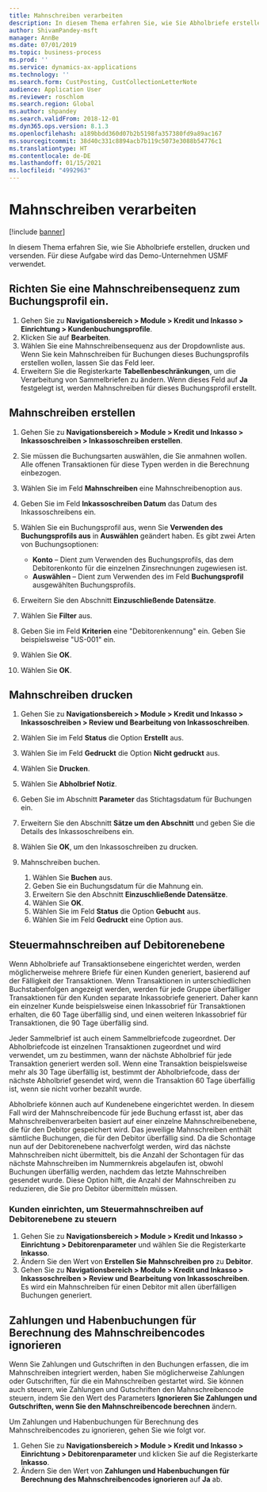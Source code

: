 ```yaml
---
title: Mahnschreiben verarbeiten
description: In diesem Thema erfahren Sie, wie Sie Abholbriefe erstellen, drucken und versenden.
author: ShivamPandey-msft
manager: AnnBe
ms.date: 07/01/2019
ms.topic: business-process
ms.prod: ''
ms.service: dynamics-ax-applications
ms.technology: ''
ms.search.form: CustPosting, CustCollectionLetterNote
audience: Application User
ms.reviewer: roschlom
ms.search.region: Global
ms.author: shpandey
ms.search.validFrom: 2018-12-01
ms.dyn365.ops.version: 8.1.3
ms.openlocfilehash: a189bbdd360d07b2b5198fa357380fd9a89ac167
ms.sourcegitcommit: 38d40c331c8894acb7b119c5073e3088b54776c1
ms.translationtype: HT
ms.contentlocale: de-DE
ms.lasthandoff: 01/15/2021
ms.locfileid: "4992963"
---
```

# <a name="process-collection-letters"></a>Mahnschreiben verarbeiten

[!include [banner](../../includes/banner.md)]

In diesem Thema erfahren Sie, wie Sie Abholbriefe erstellen, drucken und versenden. Für diese Aufgabe wird das Demo-Unternehmen USMF verwendet.

## <a name="set-up-a-collection-letter-sequence-on-the-posting-profile"></a>Richten Sie eine Mahnschreibensequenz zum Buchungsprofil ein.
1. Gehen Sie zu **Navigationsbereich > Module > Kredit und Inkasso > Einrichtung > Kundenbuchungsprofile**.
2. Klicken Sie auf **Bearbeiten**.
3. Wählen Sie eine Mahnschreibensequenz aus der Dropdownliste aus. Wenn Sie kein Mahnschreiben für Buchungen dieses Buchungsprofils erstellen wollen, lassen Sie das Feld leer.  
4. Erweitern Sie die Registerkarte **Tabellenbeschränkungen**, um die Verarbeitung von Sammelbriefen zu ändern. Wenn dieses Feld auf **Ja** festgelegt ist, werden Mahnschreiben für dieses Buchungsprofil erstellt.  

## <a name="create-collection-letters"></a>Mahnschreiben erstellen
1. Gehen Sie zu **Navigationsbereich > Module > Kredit und Inkasso > Inkassoschreiben > Inkassoschreiben erstellen**.
2. Sie müssen die Buchungsarten auswählen, die Sie anmahnen wollen. Alle offenen Transaktionen für diese Typen werden in die Berechnung einbezogen.  
3. Wählen Sie im Feld **Mahnschreiben** eine Mahnschreibenoption aus.
4. Geben Sie im Feld **Inkassoschreiben Datum** das Datum des Inkassoschreibens ein.
5. Wählen Sie ein Buchungsprofil aus, wenn Sie **Verwenden des Buchungsprofils aus** in **Auswählen** geändert haben. Es gibt zwei Arten von Buchungsoptionen:   

   - **Konto** – Dient zum Verwenden des Buchungsprofils, das dem Debitorenkonto für die einzelnen Zinsrechnungen zugewiesen ist.   
   - **Auswählen** – Dient zum Verwenden des im Feld **Buchungsprofil** ausgewählten Buchungsprofils.  

6. Erweitern Sie den Abschnitt **Einzuschließende Datensätze**.
7. Wählen Sie **Filter** aus.
8. Geben Sie im Feld **Kriterien** eine "Debitorenkennung" ein. Geben Sie beispielsweise "US-001" ein.
9. Wählen Sie **OK**.
10. Wählen Sie **OK**.

## <a name="print-collection-letters"></a>Mahnschreiben drucken
1. Gehen Sie zu **Navigationsbereich > Module > Kredit und Inkasso > Inkassoschreiben > Review und Bearbeitung von Inkassoschreiben**.
2. Wählen Sie im Feld **Status** die Option **Erstellt** aus.
3. Wählen Sie im Feld **Gedruckt** die Option **Nicht gedruckt** aus.
4. Wählen Sie **Drucken**.
5. Wählen Sie **Abholbrief Notiz**.
6. Geben Sie im Abschnitt **Parameter** das Stichtagsdatum für Buchungen ein.
7. Erweitern Sie den Abschnitt **Sätze um den Abschnitt** und geben Sie die Details des Inkassoschreibens ein.
8. Wählen Sie **OK**, um den Inkassoschreiben zu drucken.
9. Mahnschreiben buchen.

    1. Wählen Sie **Buchen** aus.
    1. Geben Sie ein Buchungsdatum für die Mahnung ein.
    1. Erweitern Sie den Abschnitt **Einzuschließende Datensätze**.
    1. Wählen Sie **OK**.
    1. Wählen Sie im Feld **Status** die Option **Gebucht** aus.
    1. Wählen Sie im Feld **Gedruckt** eine Option aus.

## <a name="control-collection-letters-at-the-customer-level"></a>Steuermahnschreiben auf Debitorenebene
Wenn Abholbriefe auf Transaktionsebene eingerichtet werden, werden möglicherweise mehrere Briefe für einen Kunden generiert, basierend auf der Fälligkeit der Transaktionen. Wenn Transaktionen in unterschiedlichen Buchstabenfolgen angezeigt werden, werden für jede Gruppe überfälliger Transaktionen für den Kunden separate Inkassobriefe generiert. Daher kann ein einzelner Kunde beispielsweise einen Inkassobrief für Transaktionen erhalten, die 60 Tage überfällig sind, und einen weiteren Inkassobrief für Transaktionen, die 90 Tage überfällig sind. 

Jeder Sammelbrief ist auch einem Sammelbriefcode zugeordnet. Der Abholbriefcode ist einzelnen Transaktionen zugeordnet und wird verwendet, um zu bestimmen, wann der nächste Abholbrief für jede Transaktion generiert werden soll. Wenn eine Transaktion beispielsweise mehr als 30 Tage überfällig ist, bestimmt der Abholbriefcode, dass der nächste Abholbrief gesendet wird, wenn die Transaktion 60 Tage überfällig ist, wenn sie nicht vorher bezahlt wurde. 

Abholbriefe können auch auf Kundenebene eingerichtet werden. In diesem Fall wird der Mahnschreibencode für jede Buchung erfasst ist, aber das Mahnschreibenverarbeiten basiert auf einer einzelne Mahnschreibenebene, die für den Debitor gespeichert wird. Das jeweilige Mahnschreiben enthält sämtliche Buchungen, die für den Debitor überfällig sind. Da die Schontage nun auf der Debitorenebene nachverfolgt werden, wird das nächste Mahnschreiben nicht übermittelt, bis die Anzahl der Schontagen für das nächste Mahnschreiben im Nummernkreis abgelaufen ist, obwohl Buchungen überfällig werden, nachdem das letzte Mahnschreiben gesendet wurde. Diese Option hilft, die Anzahl der Mahnschreiben zu reduzieren, die Sie pro Debitor übermitteln müssen.

### <a name="set-up-the-customer-to-control-collection-letters-at-the-customer-level"></a>Kunden einrichten, um Steuermahnschreiben auf Debitorenebene zu steuern
1.  Gehen Sie zu **Navigationsbereich > Module > Kredit und Inkasso > Einrichtung > Debitorenparameter** und wählen Sie die Registerkarte **Inkasso**. 
2.  Ändern Sie den Wert von **Erstellen Sie Mahnschreiben pro** zu **Debitor**. 
3.  Gehen Sie zu **Navigationsbereich > Module > Kredit und Inkasso > Inkassoschreiben > Review und Bearbeitung von Inkassoschreiben**. Es wird ein Mahnschreiben für einen Debitor mit allen überfälligen Buchungen generiert.

## <a name="ignore-payments-and-credit-memos-when-calculating-the-collection-letter-code"></a>Zahlungen und Habenbuchungen für Berechnung des Mahnschreibencodes ignorieren
Wenn Sie Zahlungen und Gutschriften in den Buchungen erfassen, die im Mahnschreiben integriert werden, haben Sie möglicherweise Zahlungen oder Gutschriften, für die ein Mahnschreiben gestartet wird. Sie können auch steuern, wie Zahlungen und Gutschriften den Mahnschreibencode steuern, indem Sie den Wert des Parameters **Ignorieren Sie Zahlungen und Gutschriften, wenn Sie den Mahnschreibencode berechnen** ändern. 

Um Zahlungen und Habenbuchungen für Berechnung des Mahnschreibencodes zu ignorieren, gehen Sie wie folgt vor.

1. Gehen Sie zu **Navigationsbereich > Module > Kredit und Inkasso > Einrichtung > Debitorenparameter** und klicken Sie auf die Registerkarte **Inkasso**. 
2. Ändern Sie den Wert von **Zahlungen und Habenbuchungen für Berechnung des Mahnschreibencodes ignorieren** auf **Ja** ab.

